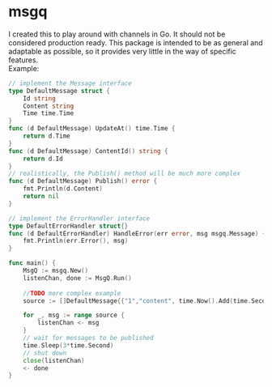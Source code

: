 # msgq
I created this to play around with channels in Go. It should not be considered production ready. This package is intended to be as general and adaptable as possible, so it provides very little in the way of specific features.
\
Example:
```go
// implement the Message interface
type DefaultMessage struct {
    Id string
    Content string
    Time time.Time
}
func (d DefaultMessage) UpdateAt() time.Time {
    return d.Time
}
func (d DefaultMessage) ContentId() string {
    return d.Id
}
// realistically, the Publish() method will be much more complex
func (d DefaultMessage) Publish() error {
    fmt.Println(d.Content)
    return nil
}

// implement the ErrorHandler interface
type DefaultErrorHandler struct{}
func (d DefaultErrorHandler) HandleError(err error, msg msgq.Message) {
    fmt.Println(err.Error(), msg)
}

func main() {
    MsgQ := msgq.New()
    listenChan, done := MsgQ.Run()
    
    //TODO more complex example
    source := []DefaultMessage{{"1","content", time.Now().Add(time.Second)}, {"2", "content 2", time.Now()}}

    for _, msg := range source {
        listenChan <- msg
    }
    // wait for messages to be published
    time.Sleep(3*time.Second)
    // shut down
    close(listenChan)
    <- done
}
```
